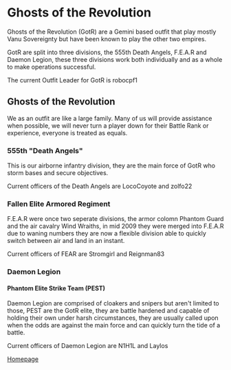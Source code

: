 # Ghosts of the Revolution

Ghosts of the Revolution (GotR) are a Gemini based outfit that play mostly Vanu
Sovereignty but have been known to play the other two empires.

GotR are split into three divisions, the 555th Death Angels, F.E.A.R and Daemon
Legion, these three divisions work both individually and as a whole to make
operations successful.

The current Outfit Leader for GotR is robocpf1

## Ghosts of the Revolution

We as an outfit are like a large family. Many of us will provide assistance when
possible, we will never turn a player down for their Battle Rank or experience,
everyone is treated as equals.

### 555th "Death Angels"

This is our airborne infantry division, they are the main force of GotR who
storm bases and secure objectives.

Current officers of the Death Angels are LocoCoyote and zolfo22

### Fallen Elite Armored Regiment

F.E.A.R were once two seperate divisions, the armor colomn Phantom Guard and the
air cavalry Wind Wraiths, in mid 2009 they were merged into F.E.A.R due to
waning numbers they are now a flexible division able to quickly switch between
air and land in an instant.

Current officers of FEAR are Stromgirl and Reignman83

### Daemon Legion

#### Phantom Elite Strike Team (PEST)

Daemon Legion are comprised of cloakers and snipers but aren't limited to those,
PEST are the GotR elite, they are battle hardened and capable of holding their
own under harsh circumstances, they are usually called upon when the odds are
against the main force and can quickly turn the tide of a battle.

Current officers of Daemon Legion are N1H1L and Laylos

[Homepage](http://www.gotr.net)
